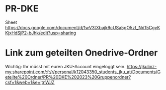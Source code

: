 # PR-DKE
Sheet
https://docs.google.com/document/d/1wV3tXbajk6cUSa5gO5zf_Nd15CgyKKjxHdSjP2-bJhk/edit?usp=sharing

# Link zum geteilten Onedrive-Ordner
Wichtig: Ihr müsst mit euren JKU-Account eingeloggt sein.
https://jkulinz-my.sharepoint.com/:f:/r/personal/k12043350_students_jku_at/Documents/Geteilte%20Ordner/PR%20DKE%202023%20Gruppenordner?csf=1&web=1&e=jtnWJZ

